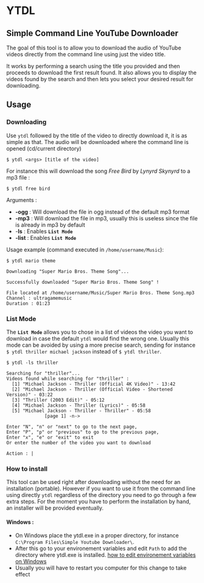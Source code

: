 
# YTDL
## Simple Command Line YouTube Downloader
The goal of this tool is to allow you to download the audio of YouTube videos directly from the command line using just the video title.

It works by performing a search using the title you provided and then proceeds to download the first result found.
It also allows you to display the videos found by the search and then lets you select your desired result for downloading.
## Usage
### Downloading
Use `ytdl` followed by the title of the video to directly download it, it is as simple as that.
The audio will be downloaded where the command line is opened (cd/current directory)

    $ ytdl <args> [title of the video]
For instance this will download the song *Free Bird* by *Lynyrd Skynyrd* to a mp3 file :

	$ ytdl free bird
Arguments :
- **-ogg** : Will download the file in ogg instead of the default mp3 format
- **-mp3** : Will download the file in mp3, usually this is useless since the file is already in mp3 by default
- -**ls** : Enables **`List Mode`**
- **-list** : Enables **`List Mode`**

Usage example (command executed in `/home/username/Music`): 

    $ ytdl mario theme
    
	Downloading "Super Mario Bros. Theme Song"...

	Successfully downloaded "Super Mario Bros. Theme Song" !

	File located at /home/username/Music/Super Mario Bros. Theme Song.mp3
	Channel : ultragamemusic
	Duration : 01:23

### List Mode
The **`List Mode`** allows you to chose in a list of videos the video you want to download in case the default `ytdl` would find the wrong one.
Usually this mode can be avoided by using a more precise search, sending for instance `$ ytdl thriller michael jackson` instead of `$ ytdl thriller`.

	$ ytdl -ls thriller
	
	Searching for "thriller"...
	Videos found while searching for "thriller" :
	  [1] "Michael Jackson - Thriller (Official 4K Video)" - 13:42
	  [2] "Michael Jackson - Thriller (Official Video - Shortened Version)" - 03:22
	  [3] "Thriller (2003 Edit)" - 05:12
	  [4] "Michael Jackson - Thriller (Lyrics)" - 05:58
	  [5] "Michael Jackson - Thriller - Thriller" - 05:58
	              [page 1] -n->

	Enter "N", "n" or "next" to go to the next page,
	Enter "P", "p" or "previous" to go to the previous page,
	Enter "x", "e" or "exit" to exit
	Or enter the number of the video you want to download

	Action : |
	
	
### How to install
This tool can be used right after downloading without the need for an installation (portable).
However if you want to use it from the command line using directly `ytdl` regardless of the directory you need to go through a few extra steps.
For the moment you have to perform the installation by hand, an installer will be provided eventually.

#### Windows :
- On Windows place the ytdl.exe in a proper directory, for instance `C:\Program Files\Simple Youtube Downloader\`.
- After this go to your environement variables and edit `Path` to add the directory where ytdl.exe is installed. [how to edit environement variables on Windows](https://www.wikihow.com/Change-the-PATH-Environment-Variable-on-Windows)
- Usually you will have to restart you computer for this change to take effect
